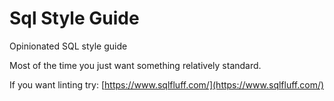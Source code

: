# Sql Style Guide

Opinionated SQL style guide

Most of the time you just want something relatively standard. 

If you want linting try: [https://www.sqlfluff.com/](https://www.sqlfluff.com/)
